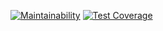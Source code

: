 [![Maintainability](https://api.codeclimate.com/v1/badges/87edb3c01eb4fad2d679/maintainability)](https://codeclimate.com/github/dokspot/ssl-4-saas/maintainability)
[![Test Coverage](https://api.codeclimate.com/v1/badges/87edb3c01eb4fad2d679/test_coverage)](https://codeclimate.com/github/dokspot/ssl-4-saas/test_coverage)